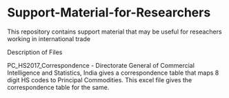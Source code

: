 # Support-Material-for-Researchers
This repository contains support material that may be useful for reseachers working in international trade 

Description of Files

PC_HS2017_Correspondence - Directorate General of Commercial Intelligence and Statistics, India gives a correspondence table that maps 8 digit HS codes to Principal Commodities. This excel file gives the correspondence table for the same.
